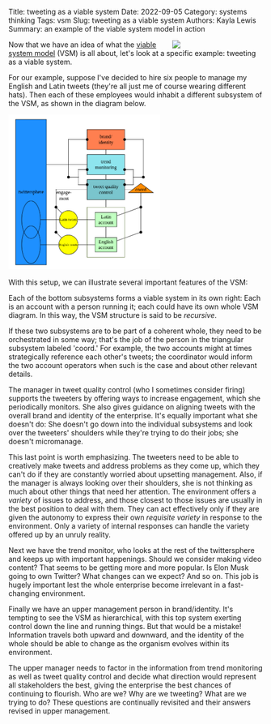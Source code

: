Title: tweeting as a viable system
Date: 2022-09-05
Category: systems thinking
Tags: vsm
Slug: tweeting as a viable system
Authors: Kayla Lewis
Summary: an example of the viable system model in action

<img align=right src="images/coffeeTwitter.jpg" width="180"/>

Now that we have an idea of what the [viable system model](https://www.thedecisionblog.com/the%20viable%20system%20model.html) (VSM) is all about, let's look at a specific example: tweeting as a viable system. 

For our example, suppose I've decided to hire six people to manage my English and Latin tweets (they're all just me of course wearing different hats). Then each of these employees would inhabit a different subsystem of the VSM, as shown in the diagram below.

<img src="images/twitterVSM.png" width="300"/>

With this setup, we can illustrate several important features of the VSM:

Each of the bottom subsystems forms a viable system in its own right: Each is an account with a person running it; each could have its own whole VSM diagram. In this way, the VSM structure is said to be *recursive*.

If these two subsystems are to be part of a coherent whole, they need to be orchestrated in some way; that's the job of the person in the triangular subsystem labeled 'coord.' For example, the two accounts might at times strategically reference each other's tweets; the coordinator would inform the two account operators when such is the case and about other relevant details.

The manager in tweet quality control (who I sometimes consider firing) supports the tweeters by offering ways to increase engagement, which she periodically monitors. She also gives guidance on aligning tweets with the overall brand and identity of the enterprise. It's equally important what she doesn't do: She doesn't go down into the individual subsystems and look over the tweeters' shoulders while they're trying to do their jobs; she doesn't micromanage.

This last point is worth emphasizing. The tweeters need to  be able to creatively make tweets and address problems as they come up, which they can't do if they are constantly worried about upsetting management. Also, if the manager is always looking over their shoulders, she is not thinking as much about other things that need her attention. The environment offers a *variety* of issues to address, and those closest to those issues are usually in the best position to deal with them. They can act effectively only if they are given the autonomy to express their own *requisite variety* in response to the environment. Only a variety of internal responses can handle the variety offered up by an unruly reality.

Next we have the trend monitor, who looks at the rest of the twittersphere and keeps up with important happenings. Should we consider making video content? That seems to be getting more and more popular. Is Elon Musk going to own Twitter? What changes can we expect? And so on. This job is hugely important lest the whole enterprise become irrelevant in a fast-changing environment.

Finally we have an upper management person in brand/identity. It's tempting to see the VSM as hierarchical, with this top system exerting control down the line and running things. But that would be a mistake! Information travels both upward and downward, and the identity of the whole should be able to change as the organism evolves within its environment. 

The upper manager needs to factor in the information from trend monitoring as well as tweet quality control and decide what direction would represent all stakeholders the best, giving the enterprise the best chances of continuing to flourish. Who are we? Why are we tweeting? What are we trying to do? These questions are continually revisited and their answers revised in upper management.




